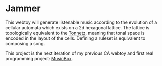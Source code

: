 # Jammer

This webtoy will generate listenable music according to the evolution of a cellular automata which exists on a 2d hexagonal lattice. The lattice is topologically equivalent to the [Tonnetz](https://en.wikipedia.org/wiki/Tonnetz), meaning that tonal space is encoded in the layout of the cells. Defining a ruleset is equivalent to composing a song.

This project is the next iteration of my previous CA webtoy and first real programming project: [MusicBox](https://github.com/Gamemackerel/Musicbox).

